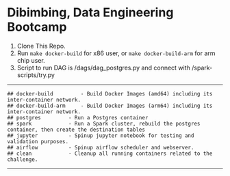 # Dibimbing, Data Engineering Bootcamp

1. Clone This Repo.
2. Run `make docker-build` for x86 user, or `make docker-build-arm` for arm chip user.
3. Script to run DAG is /dags/dag_postgres.py and connect with /spark-scripts/try.py
---
```
## docker-build			- Build Docker Images (amd64) including its inter-container network.
## docker-build-arm		- Build Docker Images (arm64) including its inter-container network.
## postgres			- Run a Postgres container
## spark			- Run a Spark cluster, rebuild the postgres container, then create the destination tables
## jupyter			- Spinup jupyter notebook for testing and validation purposes.
## airflow			- Spinup airflow scheduler and webserver.
## clean			- Cleanup all running containers related to the challenge.
```

---